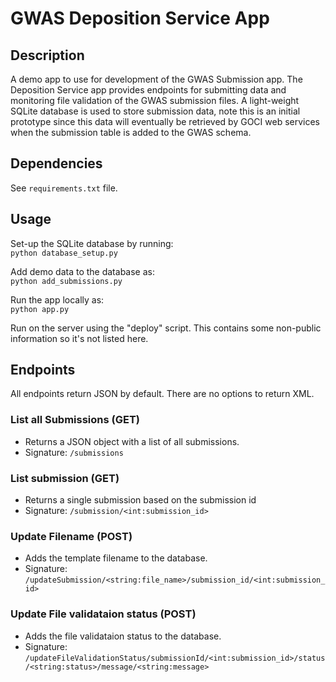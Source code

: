 # GWAS Deposition Service App


## Description   
A demo app to use for development of the GWAS Submission app. The Deposition Service app provides endpoints for submitting data and monitoring file validation of the GWAS submission files. A light-weight SQLite database is used to store submission data, note this is an initial prototype since this data will eventually be retrieved by GOCI web services when the submission table is added to the GWAS schema.

## Dependencies
See `requirements.txt` file.

## Usage
Set-up the SQLite database by running:  
`python database_setup.py`

Add demo data to the database as:  
`python add_submissions.py`

Run the app locally as:  
`python app.py`

Run on the server using the "deploy" script. This contains some non-public information so it's not listed here.


## Endpoints
All endpoints return JSON by default. There are no options to return XML.
### List all Submissions (GET)
- Returns a JSON object with a list of all submissions.
- Signature: `/submissions`

### List submission (GET)
- Returns a single submission based on the submission id
- Signature: `/submission/<int:submission_id>`

### Update Filename (POST)
- Adds the template filename to the database.
- Signature: `/updateSubmission/<string:file_name>/submission_id/<int:submission_id>`


### Update File validataion status (POST)
- Adds the file validataion status to the database.
- Signature: `/updateFileValidationStatus/submissionId/<int:submission_id>/status/<string:status>/message/<string:message>`